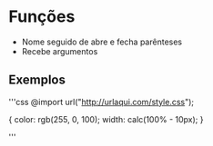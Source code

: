 # Funções

* Nome seguido de abre e fecha parênteses
* Recebe argumentos

## Exemplos

'''css
@import url("http://urlaqui.com/style.css");

{
    color: rgb(255, 0, 100);
    width: calc(100% - 10px);
}

'''